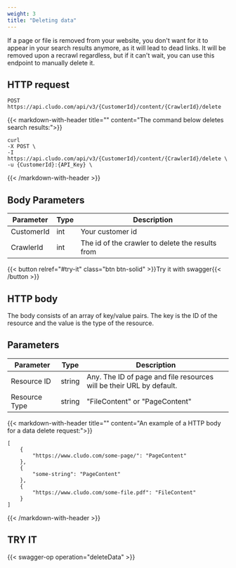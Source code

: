 ```yaml
---
weight: 3
title: "Deleting data"
---
```


If a page or file is removed from your website, you don't want for it to appear in your search results anymore, as it will lead to dead links. It will be removed upon a recrawl regardless, but if it can't wait, you can use this endpoint to manually delete it.

## HTTP request

```
POST https://api.cludo.com/api/v3/{CustomerId}/content/{CrawlerId}/delete
```

{{< markdown-with-header title="" content="The command below deletes search results:">}}
```
curl
-X POST \
-I https://api.cludo.com/api/v3/{CustomerId}/content/{CrawlerId}/delete \
-u {CustomerId}:{API_Key} \
```
{{< /markdown-with-header >}} 



## Body Parameters

| Parameter   |Type| Description                                     |
| ----------- |----|-------------------------------------------------|
| CustomerId  |int |Your customer id                                 | 
| CrawlerId   |int |The id of the crawler to delete the results from| 

{{< button relref="#try-it" class="btn btn-solid" >}}Try it with swagger{{< /button >}}

## HTTP body

The body consists of an array of key/value pairs. The key is the ID of the resource and the value is the type of the resource.

## Parameters

| Parameter   |Type   | Description                                     |
| ----------- |----   |-------------------------------------------------|
| Resource ID       |string |Any. The ID of page and file resources will be their URL by default. | 
| Resource Type   |string    |"FileContent" or "PageContent"|

{{< markdown-with-header title="" content="An example of a HTTP body for a data delete request:">}}
```
[
    {
        "https://www.cludo.com/some-page/": "PageContent"
    },
    {
        "some-string": "PageContent"
    },
    {
        "https://www.cludo.com/some-file.pdf": "FileContent"
    }
]
```
{{< /markdown-with-header >}} 

## TRY IT
{{< swagger-op operation="deleteData" >}}